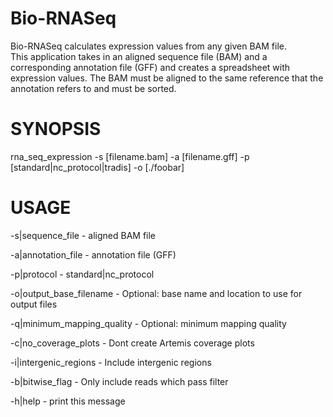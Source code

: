 Bio-RNASeq
==========

Bio-RNASeq calculates expression values from any given BAM file.  
This application takes in an aligned sequence file (BAM) and a corresponding annotation file (GFF) and creates a spreadsheet with expression values.
The BAM must be aligned to the same reference that the annotation refers to and must be sorted.


SYNOPSIS
========

rna_seq_expression -s [filename.bam] -a [filename.gff] -p [standard|nc_protocol|tradis] -o [./foobar]

USAGE
=====

-s|sequence_file           - aligned BAM file

-a|annotation_file         - annotation file (GFF)

-p|protocol                - standard|nc_protocol

-o|output_base_filename    - Optional: base name and location to use for output files

-q|minimum_mapping_quality - Optional: minimum mapping quality

-c|no_coverage_plots       - Dont create Artemis coverage plots

-i|intergenic_regions      - Include intergenic regions

-b|bitwise_flag            - Only include reads which pass filter

-h|help                    - print this message
